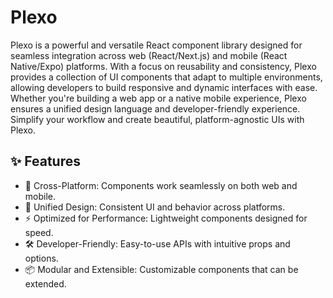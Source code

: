 # Plexo

Plexo is a powerful and versatile React component library designed for seamless integration across web (React/Next.js) and mobile (React Native/Expo) platforms. With a focus on reusability and consistency, Plexo provides a collection of UI components that adapt to multiple environments, allowing developers to build responsive and dynamic interfaces with ease. Whether you're building a web app or a native mobile experience, Plexo ensures a unified design language and developer-friendly experience. Simplify your workflow and create beautiful, platform-agnostic UIs with Plexo.

## ✨ Features

- 🚀 Cross-Platform: Components work seamlessly on both web and mobile.
- 🎨 Unified Design: Consistent UI and behavior across platforms.
- ⚡ Optimized for Performance: Lightweight components designed for speed.
- 🛠️ Developer-Friendly: Easy-to-use APIs with intuitive props and options.
- 📦 Modular and Extensible: Customizable components that can be extended.
